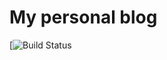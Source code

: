 # My personal blog

[![Build Status](https://travis-ci.org/ninn55/ninn55.github.io.svg?branch=master)
